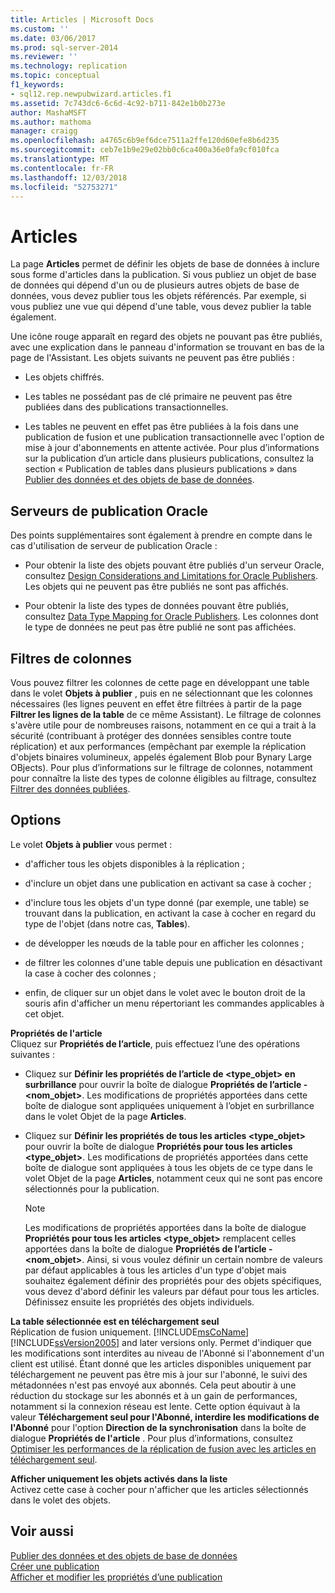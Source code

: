 ```yaml
---
title: Articles | Microsoft Docs
ms.custom: ''
ms.date: 03/06/2017
ms.prod: sql-server-2014
ms.reviewer: ''
ms.technology: replication
ms.topic: conceptual
f1_keywords:
- sql12.rep.newpubwizard.articles.f1
ms.assetid: 7c743dc6-6c6d-4c92-b711-842e1b0b273e
author: MashaMSFT
ms.author: mathoma
manager: craigg
ms.openlocfilehash: a4765c6b9ef6dce7511a2ffe120d60efe8b6d235
ms.sourcegitcommit: ceb7e1b9e29e02bb0c6ca400a36e0fa9cf010fca
ms.translationtype: MT
ms.contentlocale: fr-FR
ms.lasthandoff: 12/03/2018
ms.locfileid: "52753271"
---
```

# <a name="articles"></a>Articles
  La page **Articles** permet de définir les objets de base de données à inclure sous forme d'articles dans la publication. Si vous publiez un objet de base de données qui dépend d'un ou de plusieurs autres objets de base de données, vous devez publier tous les objets référencés. Par exemple, si vous publiez une vue qui dépend d'une table, vous devez publier la table également.  
  
 Une icône rouge apparaît en regard des objets ne pouvant pas être publiés, avec une explication dans le panneau d'information se trouvant en bas de la page de l'Assistant. Les objets suivants ne peuvent pas être publiés :  
  
-   Les objets chiffrés.  
  
-   Les tables ne possédant pas de clé primaire ne peuvent pas être publiées dans des publications transactionnelles.  
  
-   Les tables ne peuvent en effet pas être publiées à la fois dans une publication de fusion et une publication transactionnelle avec l'option de mise à jour d'abonnements en attente activée. Pour plus d’informations sur la publication d’un article dans plusieurs publications, consultez la section « Publication de tables dans plusieurs publications » dans [Publier des données et des objets de base de données](publish/publish-data-and-database-objects.md).  
  
## <a name="oracle-publishers"></a>Serveurs de publication Oracle  
 Des points supplémentaires sont également à prendre en compte dans le cas d'utilisation de serveur de publication Oracle :  
  
-   Pour obtenir la liste des objets pouvant être publiés d'un serveur Oracle, consultez [Design Considerations and Limitations for Oracle Publishers](non-sql/design-considerations-and-limitations-for-oracle-publishers.md). Les objets qui ne peuvent pas être publiés ne sont pas affichés.  
  
-   Pour obtenir la liste des types de données pouvant être publiés, consultez [Data Type Mapping for Oracle Publishers](non-sql/data-type-mapping-for-oracle-publishers.md). Les colonnes dont le type de données ne peut pas être publié ne sont pas affichées.  
  
## <a name="column-filters"></a>Filtres de colonnes  
 Vous pouvez filtrer les colonnes de cette page en développant une table dans le volet **Objets à publier** , puis en ne sélectionnant que les colonnes nécessaires (les lignes peuvent en effet être filtrées à partir de la page **Filtrer les lignes de la table** de ce même Assistant). Le filtrage de colonnes s'avère utile pour de nombreuses raisons, notamment en ce qui a trait à la sécurité (contribuant à protéger des données sensibles contre toute réplication) et aux performances (empêchant par exemple la réplication d'objets binaires volumineux, appelés également Blob pour Bynary Large OBjects). Pour plus d’informations sur le filtrage de colonnes, notamment pour connaître la liste des types de colonne éligibles au filtrage, consultez [Filtrer des données publiées](publish/filter-published-data.md).  
  
## <a name="options"></a>Options  
 Le volet **Objets à publier** vous permet :  
  
-   d'afficher tous les objets disponibles à la réplication ;  
  
-   d'inclure un objet dans une publication en activant sa case à cocher ;  
  
-   d'inclure tous les objets d'un type donné (par exemple, une table) se trouvant dans la publication, en activant la case à cocher en regard du type de l'objet (dans notre cas, **Tables**).  
  
-   de développer les nœuds de la table pour en afficher les colonnes ;  
  
-   de filtrer les colonnes d'une table depuis une publication en désactivant la case à cocher des colonnes ;  
  
-   enfin, de cliquer sur un objet dans le volet avec le bouton droit de la souris afin d'afficher un menu répertoriant les commandes applicables à cet objet.  
  
 **Propriétés de l'article**  
 Cliquez sur **Propriétés de l’article**, puis effectuez l’une des opérations suivantes :  
  
-   Cliquez sur **Définir les propriétés de l’article de \<type_objet> en surbrillance** pour ouvrir la boîte de dialogue **Propriétés de l’article - \<nom_objet>**. Les modifications de propriétés apportées dans cette boîte de dialogue sont appliquées uniquement à l’objet en surbrillance dans le volet Objet de la page **Articles**.  
  
-   Cliquez sur **Définir les propriétés de tous les articles \<type_objet>** pour ouvrir la boîte de dialogue **Propriétés pour tous les articles \<type_objet>**. Les modifications de propriétés apportées dans cette boîte de dialogue sont appliquées à tous les objets de ce type dans le volet Objet de la page **Articles**, notamment ceux qui ne sont pas encore sélectionnés pour la publication.  
  
    > [!NOTE]  
    >  Les modifications de propriétés apportées dans la boîte de dialogue **Propriétés pour tous les articles \<type_objet>** remplacent celles apportées dans la boîte de dialogue **Propriétés de l’article - \<nom_objet>**. Ainsi, si vous voulez définir un certain nombre de valeurs par défaut applicables à tous les articles d'un type d'objet mais souhaitez également définir des propriétés pour des objets spécifiques, vous devez d'abord définir les valeurs par défaut pour tous les articles. Définissez ensuite les propriétés des objets individuels.  
  
 **La table sélectionnée est en téléchargement seul**  
 Réplication de fusion uniquement. [!INCLUDE[msCoName](../../includes/msconame-md.md)] [!INCLUDE[ssVersion2005](../../includes/ssversion2005-md.md)] and later versions only. Permet d'indiquer que les modifications sont interdites au niveau de l'Abonné si l'abonnement d'un client est utilisé. Étant donné que les articles disponibles uniquement par téléchargement ne peuvent pas être mis à jour sur l'abonné, le suivi des métadonnées n'est pas envoyé aux abonnés. Cela peut aboutir à une réduction du stockage sur les abonnés et à un gain de performances, notamment si la connexion réseau est lente. Cette option équivaut à la valeur **Téléchargement seul pour l'Abonné, interdire les modifications de l'Abonné** pour l'option **Direction de la synchronisation** dans la boîte de dialogue **Propriétés de l'article** . Pour plus d’informations, consultez [Optimiser les performances de la réplication de fusion avec les articles en téléchargement seul](merge/optimize-merge-replication-performance-with-download-only-articles.md).  
  
 **Afficher uniquement les objets activés dans la liste**  
 Activez cette case à cocher pour n'afficher que les articles sélectionnés dans le volet des objets.  
  
## <a name="see-also"></a>Voir aussi  
 [Publier des données et des objets de base de données](publish/publish-data-and-database-objects.md)   
 [Créer une publication](publish/create-a-publication.md)   
 [Afficher et modifier les propriétés d’une publication](publish/view-and-modify-publication-properties.md)  
  
  
